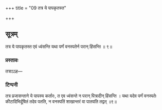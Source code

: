 +++
title = "09 तत्र ये पापकृतस्त"

+++
## सूत्रम्
तत्र ये पापकृतस्त एवं ध्वंसन्ति यथा पर्णं वनस्पतेर्न परान् हिंसन्ति ॥ ९॥  
### प्रस्तावः
तत्राऽऽह—  
### टिप्पनी
तत्र प्रजासन्ताने ये पापस्य कर्तारः, त एव ध्वंसन्ते न परान् पित्रादीन् हिंसन्ति । यथा यदेव पर्णं वनस्पतेः कीटादिभिर्दूषितं तदेव पतति, न वनस्पतिं शाखान्तरं वा पातयति तद्वत् ॥९॥  
